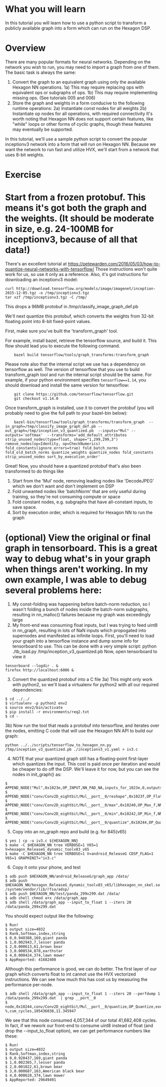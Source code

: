 # What you will learn

In this tutorial you will learn how to use a python script to transform a publicly available graph into a form which can run on the Hexagon DSP.

# Overview

There are many popular formats for neural networks.  Depending on the network you wish to run, you may need to import a graph from one of them.  The basic task is always the same:
1) Convert the graph to an equivalent graph using only the available Hexagon NN operations.
1a) This may require replacing ops with equivalent ops or subgraphs of ops.
1b) This may require implementing missing ops. (See tutorials 005 and 006)
2) Store the graph and weights in a form conducive to the following runtime operations:
2a) Instantiate const nodes for all weights
2b) Instantiate op nodes for all operations, with required connectivity
It's worth noting that Hexagon NN does not support certain features, like "while" loops or other forms of cyclic graphs, though these features may eventually be supported.

In this tutorial, we'll use a sample python script to convert the popular inceptionv3 network into a form that will run on Hexagon NN.  Because we want the network to run fast and utilize HVX, we'll start from a network that uses 8-bit weights.


# Exercise

# Start from a frozen protobuf.  This means it's got both the graph and the weights.  (It should be moderate in size, e.g. 24-100MB for inceptionv3, because of all that data!)
There's an excellent tutorial at https://petewarden.com/2016/05/03/how-to-quantize-neural-networks-with-tensorflow/
Those instructions won't quite work for us, so use it only as a reference.  Also, it's got instructions for downloading an inceptionv3 model:
```
curl http://download.tensorflow.org/models/image/imagenet/inception-2015-12-05.tgz -o /tmp/inceptionv3.tgz
tar xzf /tmp/inceptionv3.tgz -C /tmp/
```

This drops a 96MB protobuf in /tmp/classify_image_graph_def.pb

We'll next quantize this protobuf, which converts the weights from 32-bit floating point into 8-bit fixed-point values.

First, make sure you've built the 'transform_graph' tool.

For example, install bazel, retrieve the tensorflow source, and build it.  This flow should lead you to execute the following command.

```
    bazel build tensorflow/tools/graph_transforms:transform_graph
```

Please note also that the internal script we use has a dependency on tensorflow as well.  The version of tensorflow that you use to build transform_graph tool and run the internal script should be the same.  For example, if your python environment specifies `tensorflow==1.14`, you should download and install the same version for tensorflow:

```
    git clone https://github.com/tensorflow/tensorflow.git
    git checkout v1.14.0
```

Once transform_graph is installed, use it to convert the protobuf (you will probably need to give the full path to your bazel-bin below):
```
    bazel-bin/tensorflow/tools/graph_transforms/transform_graph  --in_graph=/tmp/classify_image_graph_def.pb --out_graph=/tmp/inception_v3_quantized.pb  --inputs="Mul" --outputs='softmax'  --transforms='add_default_attributes strip_unused_nodes(type=float, shape="1,299,299,3") remove_nodes(op=Identity, op=CheckNumerics) fold_constants(ignore_errors=true) fold_batch_norms fold_old_batch_norms quantize_weights quantize_nodes fold_constants strip_unused_nodes sort_by_execution_order'
```

Great!  Now, you should have a quantized protobuf that's also been transformed to do things like
1) Start from the 'Mul' node, removing leading nodes like 'DecodeJPEG' which we don't want and don't implement on DSP
2) Fold unwanted nodes like 'batchNorm' that are only useful during training, so they're not consuming compute or space
3) Fold constant nodes, e.g. subgraphs that have all-constant inputs, to save space.
4) Sort by execution order, which is required for Hexagon NN to run the graph

# (optional) View the original or final graph in tensorboard.  This is a great way to debug what's in your graph when things aren't working.  In my own example, I was able to debug several problems here:
  1) My const-folding was happening before batch-norm reduction, so I wasn't folding a bunch of nodes inside the batch-norm subgraphs, resulting in nn_malloc() failures because my graph was exceedingly large
  2) My front-end was consuming float inputs, but I was trying to feed uint8 in nn_graph, resulting in lots of NaN inputs which propogated into supernodes and manifested as infinite loops.
First, you'll need to load your graph into a tensorflow instance and dump some info for tensorboard to use.  This can be done with a very simple script:
  python ./tb_load.py /tmp/inception_v3_quantized.pb
Now, open tensorboard to view it
  ```
  tensorboard --logdir . &
  firefox http://localhost:6006 &
  ```


3) Convert the quantized protobuf into a C file
3a) This might only work with python2, so we'll load a virtualenv for python2 with all our required dependencies:
```
$ cd ../../
$ virtualenv -p python2 env2
$ source env2/bin/activate
$ pip install -r environments/req2.txt
$ cd -
```

3b) Now run the tool that reads a protobuf into tensorflow, and iterates over the nodes, emitting C code that will use the Hexagon NN API to build our graph:
```
python ../../scripts/tensorflow_to_hexagon_nn.py /tmp/inception_v3_quantized.pb ./inceptionv3_v1.yaml > iv3.c
```

4) NOTE that your quantized graph still has a floating-point first-layer which quantizes the input.  This cost is paid once per iteration and would be cheaper to do off the DSP.  We'll leave it for now, but you can see the nodes in init_graph() as:

```
$  APPEND_NODE("Mul",0x1023e,OP_INPUT,NN_PAD_NA,inputs_for_1023e,0,outputs_for_1023e,1);
$  APPEND_NODE("conv/Conv2D_eightbit/Mul__port__0/reshape",0x1023f,OP_Flatten,NN_PAD_NA,inputs_for_1023f,2,outputs_for_1023f,1);
$  APPEND_NODE("conv/Conv2D_eightbit/Mul__port__0/max",0x10240,OP_Max_f,NN_PAD_VALID,inputs_for_10240,3,outputs_for_10240,1);
$  APPEND_NODE("conv/Conv2D_eightbit/Mul__port__0/min",0x10242,OP_Min_f,NN_PAD_VALID,inputs_for_10242,3,outputs_for_10242,1);
$  APPEND_NODE("conv/Conv2D_eightbit/Mul__port__0/quantize",0x10244,OP_Quantize,NN_PAD_NA,inputs_for_10244,3,outputs_for_10244,3);
```

5) Copy into an nn_graph repo and build  (e.g. for 845(v65)
```
$ yes | cp -u iv3.c ${HEXAGON_NN}
$ make -C $HEXAGON_NN tree VERBOSE=1 V65=1 V=hexagon_ReleaseG_dynamic_toolv83_v65
$ make -C $HEXAGON_NN tree VERBOSE=1 V=android_ReleaseG CDSP_FLAG=1 V65=1 GRAPHINIT="iv3.c"
```


6) Copy it onto your phone, and test
```
$ adb push $HEXAGON_NN/android_ReleaseG/graph_app /data/
$ adb push $HEXAGON_NN/hexagon_ReleaseG_dynamic_toolv83_v65/libhexagon_nn_skel.so /system/vendor/lib/rfsa/adsp/
$ adb push $HEXAGON_NN/test/panda_299x299.dat /data/
$ adb shell chmod a+x /data/graph_app
$ adb shell /data/graph_app --input_to_float 1 --iters 20 /data/panda_299x299.dat
```
You should expect output like the following:
```
$ Run!
$ output size=4032
$ Rank,Softmax,index,string
$ 0,0.940308,169,giant panda
$ 1,0.002943,7,lesser panda
$ 2,0.000613,61,brown bear
$ 3,0.000534,878,earthstar
$ 4,0.000424,374,lawn mower
$ AppReported: 41682408
```
Although this performance is good, we can do better.  The first layer of our graph which converts float to int cannot use the HVX vectorized instructions.  We can see how much this has cost us by measuring the performance per-node.
```
$ adb shell /data/graph_app --input_to_float 1 --iters 20 --perfdump 1 /data/panda_299x299.dat  | grep __port__0
$ node,0x10244,conv/Conv2D_eightbit/Mul__port__0/quantize,OP_Quantize,executions,20,cycles,4057344,0.436610 %,cum_cycles,105436038,11.345947
```
We see that this node consumed 4,057,344 of our total 41,682,408 cycles.  In fact, if we rework our front-end to consume uint8 instead of float (and drop the --input_to_float option), we can get performance numbers like these:
```
$ Run!
$ output size=4032
$ Rank,Softmax,index,string
$ 0,0.920437,169,giant panda
$ 1,0.002365,7,lesser panda
$ 2,0.001022,61,brown bear
$ 3,0.000687,163,American black bear
$ 4,0.000628,374,lawn mower
$ AppReported: 29649491
```

